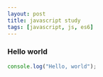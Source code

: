```yaml
---
layout: post
title: javascript study 
tags: [javascript, js, es6]
---
```


### Hello world

```javascript
console.log("Hello, world");

```